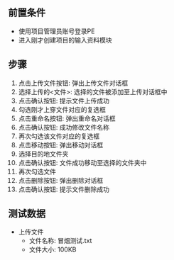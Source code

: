 ## 前置条件

- 使用项目管理员账号登录PE
- 进入刚才创建项目的输入资料模块

## 步骤

1. 点击上传文件按钮: 弹出上传文件对话框
2. 选择上传的<文件>: 选择的文件被添加至上传对话框中
3. 点击确认按钮: 提示文件上传成功
4. 勾选刚才上穿文件对应的复选框
5. 点击重命名按钮: 弹出重命名对话框
6. 点击确认按钮: 成功修改文件名称
7. 再次勾选该文件对应的复选框
8. 点击移动按钮: 弹出移动对话框
9. 选择目的地文件夹
10. 点击确认按钮: 文件成功移动至选择的文件夹中
11. 再次勾选文件
12. 点击删除按钮: 弹出删除对话框
13. 点击确认按钮: 提示文件删除成功

## 测试数据

- 上传文件
	- 文件名称: 冒烟测试.txt
	- 文件大小: 100KB


